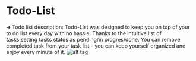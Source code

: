 # Todo-List
➜ Todo list description:
Todo-List was designed to keep you on top of your to do list every day with no hassle.
Thanks to the intuitive list of tasks,setting tasks status as pending/in progres/done. You can remove completed task from your task list - you can keep yourself organized and enjoy every minute of it.
![alt tag](https://github.com/osherkeinan/Todo-List/todoList.png)
